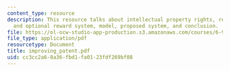 ```yaml
---
content_type: resource
description: This resource talks about intellectual property rights, reward system
  and optional reward system, model, proposed system, and conclusion.
file: https://ol-ocw-studio-app-production.s3.amazonaws.com/courses/6-901-inventions-and-patents-fall-2005/cc3cc2a68a36fbd1fa0123fdf269bf08_improving_patent.pdf
file_type: application/pdf
resourcetype: Document
title: improving_patent.pdf
uid: cc3cc2a6-8a36-fbd1-fa01-23fdf269bf08
---
```

